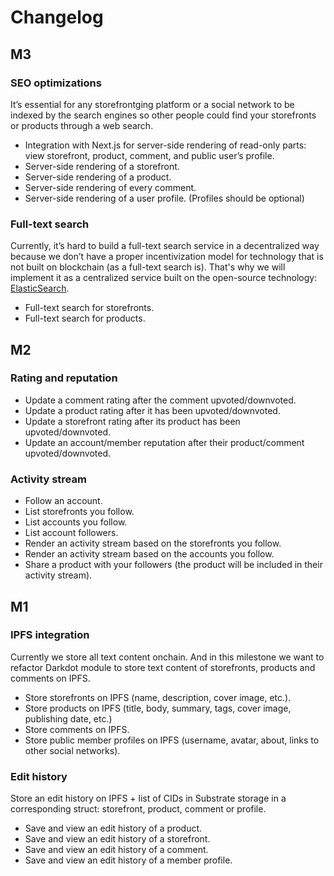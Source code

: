 # Changelog

## M3

### SEO optimizations

It’s essential for any storefrontging platform or a social network to be indexed by the search engines so other people could find your storefronts or products through a web search.

- Integration with Next.js for server-side rendering of read-only parts: view storefront, product, comment, and public user’s profile.
- Server-side rendering of a storefront.
- Server-side rendering of a product.
- Server-side rendering of every comment.
- Server-side rendering of a user profile. (Profiles should be optional)

### Full-text search

Currently, it’s hard to build a full-text search service in a decentralized way because we don’t have a proper incentivization model for technology that is not built on blockchain (as a full-text search is). That's why we will implement it as a centralized service built on the open-source technology: [ElasticSearch](https://www.elastic.co/).

- Full-text search for storefronts.
- Full-text search for products.

## M2

### Rating and reputation

- Update a comment rating after the comment upvoted/downvoted.
- Update a product rating after it has been upvoted/downvoted.
- Update a storefront rating after its product has been upvoted/downvoted.
- Update an account/member reputation after their product/comment upvoted/downvoted.

### Activity stream

- Follow an account.
- List storefronts you follow.
- List accounts you follow.
- List account followers.
- Render an activity stream based on the storefronts you follow.
- Render an activity stream based on the accounts you follow.
- Share a product with your followers (the product will be included in their activity stream).

## M1

### IPFS integration

Currently we store all text content onchain. And in this milestone we want to refactor Darkdot module to store text content of storefronts, products and comments on IPFS.

- Store storefronts on IPFS (name, description, cover image, etc.).
- Store products on IPFS (title, body, summary, tags, cover image, publishing date, etc.)
- Store comments on IPFS.
- Store public member profiles on IPFS (username, avatar, about, links to other social networks).

### Edit history

Store an edit history on IPFS + list of CIDs in Substrate storage in a corresponding struct: storefront, product, comment or profile.

- Save and view an edit history of a product.
- Save and view an edit history of a storefront.
- Save and view an edit history of a comment.
- Save and view an edit history of a member profile.
